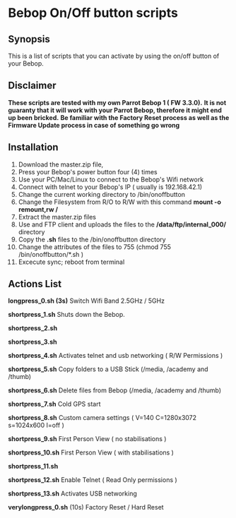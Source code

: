 # Bebop On/Off button scripts

## Synopsis

This is a list of scripts that you can activate by using the on/off button of your Bebop.



## Disclaimer

**These scripts are tested with my own Parrot Bebop 1 ( FW 3.3.0).**
**It is not guaranty that it will work with your Parrot Bebop, therefore it might end up been bricked.**
**Be familiar with the Factory Reset process as well as the Firmware Update process in case of something go wrong**

## Installation

 1. Download the master.zip file,
 2.  Press your Bebop's power button four (4) times
 3.  Use your PC/Mac/Linux to connect to the Bebop's Wifi network
 4.  Connect with telnet to your Bebop's IP ( usually is 192.168.42.1)
 5.  Change the current working directory to /bin/onoffbutton
 6.  Change the Filesystem from R/O to R/W with this command **mount -o remount,rw /**
 7.  Extract the master.zip files
 8.  Use and FTP client and uploads the files to the **/data/ftp/internal_000/** directory
 9.  Copy the **.sh** files to the /bin/onoffbutton directory
 10. Change the attributes of the files to 755 (chmod 755 /bin/onoffbutton/*.sh )
 11.  Excecute sync; reboot from terminal




## Actions List


**longpress_0.sh (3s)**
Switch Wifi Band 2.5GHz / 5GHz

**shortpress_1.sh**
Shuts down the Bebop.

**shortpress_2.sh**

**shortpress_3.sh**

**shortpress_4.sh**
Activates telnet and usb networking ( R/W Permissions )

**shortpress_5.sh**
Copy folders to a USB Stick (/media, /academy and /thumb)

**shortpress_6.sh**
Delete files from Bebop (/media, /academy and /thumb)

**shortpress_7.sh**
Cold GPS start

**shortpress_8.sh**
Custom camera settings ( V=140 C=1280x3072 s=1024x600 I=off )

**shortpress_9.sh**
First Person View ( no stabilisations )

**shortpress_10.sh**
First Person View ( with stabilisations )

**shortpress_11.sh**

**shortpress_12.sh**
Enable Telnet ( Read Only permissions )

**shortpress_13.sh**
Activates USB networking

**verylongpress_0.sh** (10s)
Factory Reset / Hard Reset                               
